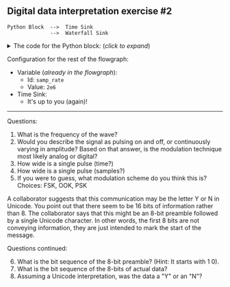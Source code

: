 ## Digital data interpretation exercise #2

```
Python Block  -->  Time Sink
              -->  Waterfall Sink
```

<details><summary>The code for the Python block: (<i>click to expand</i>)</summary>

Note: this code is not meant to be readable. Rather, the goal of this exercise is to explore the mystery signal using the Time Sink, Waterfall sink, etc.

```python3
Name: Mystery Signal 2
Type: No input, output = complex 64

do different carrier freq and symbol length from previous

on off on off on off on off
binary for Y
off off off off off off off off
off off off off off off off off
repeat
TODO
```
</details>

Configuration for the rest of the flowgraph:
- Variable (_already in the flowgraph_):
  - Id: `samp_rate`
  - Value: `2e6`
- Time Sink:
  - It's up to you (again)!

---

Questions:

1. What is the frequency of the wave?
2. Would you describe the signal as pulsing on and off, or continuously varying in amplitude? Based on that answer, is the modulation technique most likely analog or digital?
3. How wide is a single pulse (time?)
4. How wide is a single pulse (samples?)
5. If you were to guess, what modulation scheme do you think this is? Choices: FSK, OOK, PSK

A collaborator suggests that this communication may be the letter Y or N in Unicode. You point out that there seem to be 16 bits of information rather than 8. The collaborator says that this might be an 8-bit preamble followed by a single Unicode character. In other words, the first 8 bits are not conveying information, they are just intended to mark the start of the message.

Questions continued:

6. What is the bit sequence of the 8-bit preamble? (Hint: It starts with 1 0).
7. What is the bit sequence of the 8-bits of actual data?
8. Assuming a Unicode interpretation, was the data a "Y" or an "N"?
